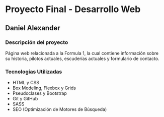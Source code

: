 # **Proyecto Final - Desarrollo Web**
## **Daniel Alexander**
### **Descripción del proyecto**
Página web relacionada a la Formula 1, la cual contiene información sobre su historia, pilotos actuales, escuderías actuales y formulario de contacto.
### **Tecnologías Utilizadas**
- HTML y CSS
- Box Modeling, Flexbox y Grids
- Pseudoclases y Bootstrap
- Git y GitHub
- SASS
- SEO (Optimización de Motores de Búsqueda)
